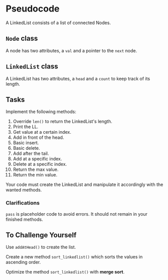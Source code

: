 # Pseudocode
A LinkedList consists of a list of connected Nodes.

## ```Node``` class
A node has two attributes, a ```val``` and a pointer to the ```next``` node.

## ```LinkedList``` class
A LinkedList has two attributes, a ```head``` and a ```count``` to keep track of its length.

## Tasks
Implement the following methods:
1. Override ```len()``` to return the LinkedList's length.
2. Print the LL.
3. Get value at a certain index.
4. Add in front of the head.
5. Basic insert.
6. Basic delete.
7. Add after the tail.
8. Add at a specific index.
9. Delete at a specific index.
10. Return the max value.
11. Return the min value.

Your code must create the LinkedList and manipulate it accordingly with the wanted methods.

### Clarifications
```pass``` is placeholder code to avoid errors. It should not remain in your finished methods.

## To Challenge Yourself
Use ```addAtHead()``` to create the list. 

Create a new method ```sort_linkedlist()``` which sorts the values in ascending order.

Optimize the method ```sort_linkedlist()``` with **merge sort**.
